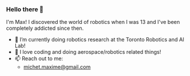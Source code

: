 ### Hello there 👋

I'm Max! I discovered the world of robotics when I was 13 and I've been completely addicted since then.

- 🔭 I’m currently doing robotics research at the Toronto Robotics and AI Lab!
- 🚀 I love coding and doing aerospace/robotics related things!
- 📫 Reach out to me: 
  - michet.maxime@gmail.com
